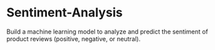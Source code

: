 # Sentiment-Analysis
Build a machine learning model to analyze and predict the sentiment of product reviews (positive, negative, or neutral).
